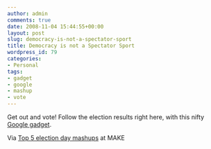 ```yaml
---
author: admin
comments: true
date: 2008-11-04 15:44:55+00:00
layout: post
slug: democracy-is-not-a-spectator-sport
title: Democracy is not a Spectator Sport
wordpress_id: 79
categories:
- Personal
tags:
- gadget
- google
- mashup
- vote
---
```


Get out and vote!  Follow the election results right here, with this nifty [Google gadget](http://www.gmodules.com/ig/creator?synd=open&url=http://general-election-2008.googlecode.com/svn/trunk/results-gadget.xml).



Via [Top 5 election day mashups](http://blog.makezine.com/archive/2008/11/top_5_election_day_mashup.html?CMP=OTC-0D6B48984890) at MAKE
